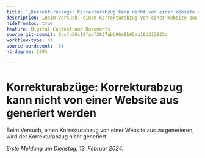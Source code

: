 ```yaml
---
title: '„Korrekturabzüge: Korrekturabzug kann nicht von einer Website aus generiert werden“'
description: „Beim Versuch, einen Korrekturabzug von einer Website aus zu generieren, wird der Korrekturabzug nicht generiert.“
hidefromtoc: true
feature: Digital Content and Documents
source-git-commit: 0ccfb36c19fadf2637abb98e9b05ab16d312833a
workflow-type: ht
source-wordcount: '54'
ht-degree: 100%

---
```



# Korrekturabzüge: Korrekturabzug kann nicht von einer Website aus generiert werden

Beim Versuch, einen Korrekturabzug von einer Website aus zu generieren, wird der Korrekturabzug nicht generiert.

_Erste Meldung am Dienstag, 12. Februar 2024._
